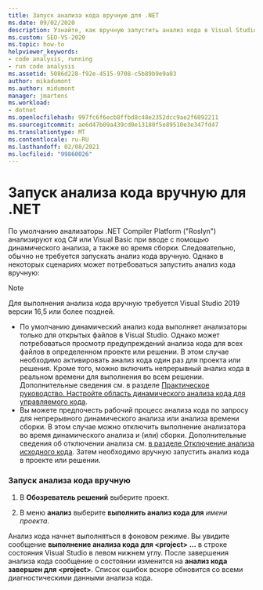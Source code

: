 ```yaml
---
title: Запуск анализа кода вручную для .NET
ms.date: 09/02/2020
description: Узнайте, как вручную запустить анализ кода в Visual Studio 2019 версии 16,5 или более поздней версии. См. статью как запустить анализаторы Roslyn на C# или в коде Visual Basic.
ms.custom: SEO-VS-2020
ms.topic: how-to
helpviewer_keywords:
- code analysis, running
- run code analysis
ms.assetid: 5086d228-f92e-4515-9708-c5b89b9e9a03
author: mikadumont
ms.author: midumont
manager: jmartens
ms.workload:
- dotnet
ms.openlocfilehash: 997fc6f6ecb8ffbd8c48e2352dcc9ae2f6092211
ms.sourcegitcommit: ae6d47b09a439cd0e13180f5e89510e3e347fd47
ms.translationtype: MT
ms.contentlocale: ru-RU
ms.lasthandoff: 02/08/2021
ms.locfileid: "99860026"
---
```

# <a name="run-code-analysis-manually-for-net"></a>Запуск анализа кода вручную для .NET
По умолчанию анализаторы .NET Compiler Platform ("Roslyn") анализируют код C# или Visual Basic при вводе с помощью динамического анализа, а также во время сборки. Следовательно, обычно не требуется запускать анализ кода вручную. Однако в некоторых сценариях может потребоваться запустить анализ кода вручную:

> [!NOTE]
> Для выполнения анализа кода вручную требуется Visual Studio 2019 версии 16,5 или более поздней.

- По умолчанию динамический анализ кода выполняет анализаторы только для открытых файлов в Visual Studio. Однако может потребоваться просмотр предупреждений анализа кода для всех файлов в определенном проекте или решении. В этом случае необходимо активировать анализ кода один раз для проекта или решения. Кроме того, можно включить непрерывный анализ кода в реальном времени для выполнения во всем решении. Дополнительные сведения см. в разделе [Практическое руководство. Настройте область динамического анализа кода для управляемого кода](./configure-live-code-analysis-scope-managed-code.md).
- Вы можете предпочесть рабочий процесс анализа кода по запросу для непрерывного динамического анализа или анализа времени сборки. В этом случае можно отключить выполнение анализатора во время динамического анализа и (или) сборки. Дополнительные сведения об отключении анализа см. [в разделе Отключение анализа исходного кода](disable-code-analysis.md). Затем необходимо вручную запустить анализ кода в проекте или решении.

### <a name="run-code-analysis-manually"></a>Запуск анализа кода вручную

1. В **Обозреватель решений** выберите проект.

2. В меню **анализ** выберите **выполнить анализ кода для** *имени проекта*.

Анализ кода начнет выполняться в фоновом режиме. Вы увидите сообщение **выполнение анализа кода для \<project> ...** в строке состояния Visual Studio в левом нижнем углу. После завершения анализа кода сообщение о состоянии изменится на **анализ кода завершен для \<project>**. Список ошибок вскоре обновится со всеми диагностическими данными анализа кода.
